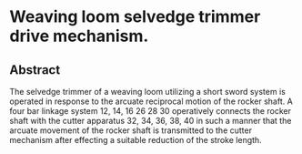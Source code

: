 # Weaving loom selvedge trimmer drive mechanism.

## Abstract
The selvedge trimmer of a weaving loom utilizing a short sword system is operated in response to the arcuate reciprocal motion of the rocker shaft. A four bar linkage system 12, 14, 16 26 28 30 operatively connects the rocker shaft with the cutter apparatus 32, 34, 36, 38, 40 in such a manner that the arcuate movement of the rocker shaft is transmitted to the cutter mechanism after effecting a suitable reduction of the stroke length.